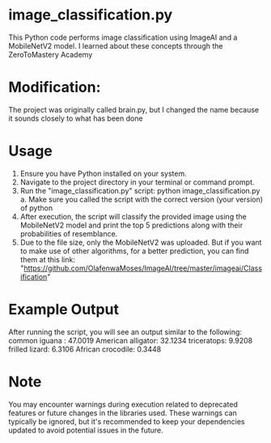 # image_classification.py
This Python code performs image classification using ImageAI and a MobileNetV2 model. I learned about these concepts through the ZeroToMastery Academy

# Modification: 
The project was originally called brain.py, but I  changed the name because it sounds closely to what has been done

# Usage
1. Ensure you have Python installed on your system.
2. Navigate to the project directory in your terminal or command prompt.
3. Run the "image_classification.py" script: python image_classification.py
  a. Make sure you called the script with the correct version (your version) of python
4. After execution, the script will classify the provided image using the MobileNetV2 model and print the top 5 predictions along with their probabilities of resemblance.
5. Due to the file size, only the MobileNetV2 was uploaded. But if you want to make use of other algorithms, for a better prediction, you can find them at this link: "https://github.com/OlafenwaMoses/ImageAI/tree/master/imageai/Classification"

# Example Output
After running the script, you will see an output similar to the following:
common iguana  :  47.0019
American alligator:  32.1234
triceratops:  9.9208
frilled lizard:  6.3106
African crocodile:  0.3448

# Note
You may encounter warnings during execution related to deprecated features or future changes in the libraries used. These warnings can typically be ignored, but it's recommended to keep your dependencies updated to avoid potential issues in the future.
